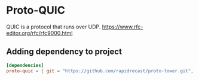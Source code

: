 # Proto-QUIC

QUIC is a protocol that runs over UDP.
https://www.rfc-editor.org/rfc/rfc9000.html

## Adding dependency to project

```toml
[dependencies]
proto-quic = { git = "https://github.com/rapidrecast/proto-tower.git", subdir = "proto-quic" }
```
